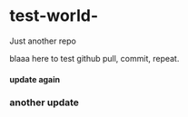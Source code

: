 # test-world-
Just another repo

blaaa
here to test github 
pull, commit, repeat. 


<h4>update again</h4>

<h3>another update</h3>
